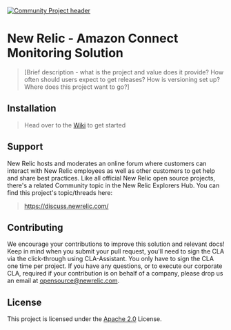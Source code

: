 [![Community Project header](https://github.com/newrelic/opensource-website/raw/master/src/images/categories/Community_Project.png)](https://opensource.newrelic.com/oss-category/#community-project)

# New Relic - Amazon Connect Monitoring Solution

>[Brief description - what is the project and value does it provide? How often should users expect to get releases? How is versioning set up? Where does this project want to go?]

## Installation

> Head over to the [Wiki](https://github.com/newrelic/nr-connect/wiki) to get started

## Support

New Relic hosts and moderates an online forum where customers can interact with New Relic employees as well as other customers to get help and share best practices. Like all official New Relic open source projects, there's a related Community topic in the New Relic Explorers Hub. You can find this project's topic/threads here:

>https://discuss.newrelic.com/

## Contributing
We encourage your contributions to improve this solution and relevant docs! Keep in mind when you submit your pull request, you'll need to sign the CLA via the click-through using CLA-Assistant. You only have to sign the CLA one time per project.
If you have any questions, or to execute our corporate CLA, required if your contribution is on behalf of a company,  please drop us an email at opensource@newrelic.com.

## License
This project is licensed under the [Apache 2.0](http://apache.org/licenses/LICENSE-2.0.txt) License.
